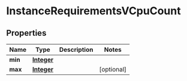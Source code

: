 

# InstanceRequirementsVCpuCount


## Properties

| Name | Type | Description | Notes |
|------------ | ------------- | ------------- | -------------|
|**min** | [**Integer**](Integer.md) |  |  |
|**max** | [**Integer**](Integer.md) |  |  [optional] |



